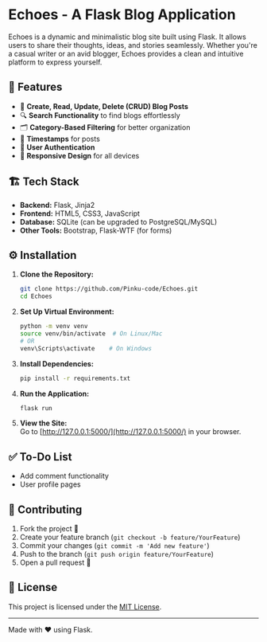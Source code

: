 # Echoes - A Flask Blog Application

Echoes is a dynamic and minimalistic blog site built using Flask. It allows users to share their thoughts, ideas, and stories seamlessly. Whether you're a casual writer or an avid blogger, Echoes provides a clean and intuitive platform to express yourself.

## 🚀 Features
- 📝 **Create, Read, Update, Delete (CRUD) Blog Posts**
- 🔍 **Search Functionality** to find blogs effortlessly
- 🗂️ **Category-Based Filtering** for better organization
- 📆 **Timestamps** for posts
- 👤 **User Authentication** 
- 🎨 **Responsive Design** for all devices

## 🏗️ Tech Stack
- **Backend:** Flask, Jinja2
- **Frontend:** HTML5, CSS3, JavaScript
- **Database:** SQLite (can be upgraded to PostgreSQL/MySQL)
- **Other Tools:** Bootstrap, Flask-WTF (for forms)

## ⚙️ Installation
1. **Clone the Repository:**
   ```bash
   git clone https://github.com/Pinku-code/Echoes.git
   cd Echoes
   ```

2. **Set Up Virtual Environment:**
   ```bash
   python -m venv venv
   source venv/bin/activate  # On Linux/Mac
   # OR
   venv\Scripts\activate    # On Windows
   ```

3. **Install Dependencies:**
   ```bash
   pip install -r requirements.txt
   ```

4. **Run the Application:**
   ```bash
   flask run
   ```

5. **View the Site:**  
   Go to [http://127.0.0.1:5000/](http://127.0.0.1:5000/) in your browser.

## ✅ To-Do List
- Add comment functionality
- User profile pages

## 🤝 Contributing
1. Fork the project 🍴
2. Create your feature branch (`git checkout -b feature/YourFeature`)
3. Commit your changes (`git commit -m 'Add new feature'`)
4. Push to the branch (`git push origin feature/YourFeature`)
5. Open a pull request 🚀

## 📄 License
This project is licensed under the [MIT License](LICENSE).

---

Made with ❤️ using Flask.

